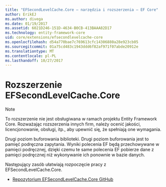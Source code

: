 ```yaml
---
title: "EFSecondLevelCache.Core — narzędzia i rozszerzenia — EF Core"
author: ErikEJ
ms.author: divega
ms.date: 01/19/2017
ms.assetid: 6021D246-151D-4634-B0CB-413BAAA82D17
ms.technology: entity-framework-core
uid: core/extensions/efsecondlevelcache-core
ms.openlocfilehash: d54a770bae7c769613cfc14306880a28e923cb05
ms.sourcegitcommit: 01a75cd483c1943ddd6f82af971f07abde20912e
ms.translationtype: MT
ms.contentlocale: pl-PL
ms.lasthandoff: 10/27/2017
---
```

# <a name="efsecondlevelcachecore-extension"></a>Rozszerzenie EFSecondLevelCache.Core

> [!NOTE]  
> To rozszerzenie nie jest obsługiwana w ramach projektu Entity Framework Core. Rozważając rozszerzenia innych firm, należy ocenić jakości, licencjonowanie, obsługi, itp., aby upewnić się, że spełniają one wymagania.

Drugi poziom buforowania biblioteki. Drugi poziom buforowania jest to pamięć podręczna zapytania. Wyniki polecenia EF będą przechowywane w pamięci podręcznej, dzięki czemu te same polecenia EF pobierze dane z pamięci podręcznej niż wykonywanie ich ponownie w bazie danych.

Następujący zasób ułatwiają rozpoczęcie pracy z EFSecondLevelCache.Core.
* [Repozytorium EFSecondLevelCache.Core GitHub](https://github.com/VahidN/EFSecondLevelCache.Core/)
